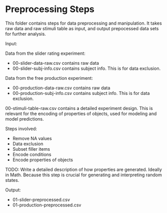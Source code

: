 # Preprocessing Steps

This folder contains steps for data preprocessing and manipulation. It takes raw data and raw stimuli table as input, and output prepocessed data sets for further analysis.

Input:

Data from the slider rating experiment:
- 00-slider-data-raw.csv contains raw data
- 00-slider-subj-info.csv contains subject info. This is for data exclusion.

Data from the free production experiment:
- 00-production-data-raw.csv contains raw data
- 00-production-subj-info.csv contains subject info. This is for data exclusion.

00-stimuli-table-raw.csv contains a detailed experiment design. This is relevant for the encoding of properties of objects, used for modeling and model predictions.

Steps involved:
- Remove NA values
- Data exclusion
- Subset filler items
- Encode conditions
- Encode properties of objects

TODO: Write a detailed description of how properties are generated. Ideally in Math. Because this step is crucial for generating and interpreting random states.

Output:
- 01-slider-preprocessed.csv
- 01-production-preprocessed.csv

